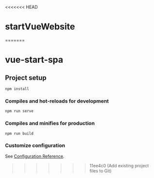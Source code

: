<<<<<<< HEAD
# startVueWebsite
=======
# vue-start-spa

## Project setup
```
npm install
```

### Compiles and hot-reloads for development
```
npm run serve
```

### Compiles and minifies for production
```
npm run build
```

### Customize configuration
See [Configuration Reference](https://cli.vuejs.org/config/).
>>>>>>> 11ee4c0 (Add existing project files to Git)
